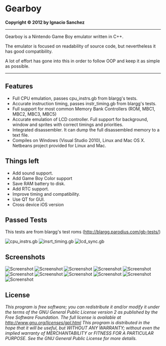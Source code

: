 Gearboy
=======
<b>Copyright &copy; 2012 by Ignacio Sanchez</b>

----------

Gearboy is a Nintendo Game Boy emulator written in C++.

The emulator is focused on readability of source code, but nevertheless it has good compatibility.

A lot of effort has gone into this in order to follow OOP and keep it as simple as possible.

----------

Features
--------

- Full CPU emulation, passes cpu_instrs.gb from blargg's tests.
- Accurate instruction timing, passes instr_timing.gb from blargg's tests.
- Full support for most common Memory Bank Controllers (ROM, MBC1, MBC2, MBC3, MBC5)
- Accurate emulation of LCD controller. Full support for background, window and sprites with correct timings and priorities.
- Integrated disassembler. It can dump the full disassembled memory to a text file.
- Compiles on Windows (Visual Studio 2010), Linux and Mac OS X. Netbeans project provided for Linux and Mac.

Things left
-----------

- Add sound support.
- Add Game Boy Color support
- Save RAM battery to disk.
- Add RTC support.
- Improve timing and compatibility.
- Use QT for GUI.
- Cross device iOS version

Passed Tests
------------

This tests are from blargg's test roms (http://blargg.parodius.com/gb-tests/)

![cpu_instrs.gb](http://www.geardome.com/files/gearboy/12.png) ![insrt_timing.gb](http://www.geardome.com/files/gearboy/13.png) 
![lcd_sync.gb](http://www.geardome.com/files/gearboy/14.png)

Screenshots
-----------

![Screenshot](http://www.geardome.com/files/gearboy/1.png) ![Screenshot](http://www.geardome.com/files/gearboy/2.png)
![Screenshot](http://www.geardome.com/files/gearboy/3.png) ![Screenshot](http://www.geardome.com/files/gearboy/4.png)
![Screenshot](http://www.geardome.com/files/gearboy/5.png) ![Screenshot](http://www.geardome.com/files/gearboy/6.png)
![Screenshot](http://www.geardome.com/files/gearboy/7.png) ![Screenshot](http://www.geardome.com/files/gearboy/8.png)
![Screenshot](http://www.geardome.com/files/gearboy/9.png) ![Screenshot](http://www.geardome.com/files/gearboy/10.png)
![Screenshot](http://www.geardome.com/files/gearboy/11.png)

License
-------

<i>This program is free software; you can redistribute it and/or modify it under the terms of the GNU General Public License version 2 as published by the Free Software Foundation. The full license is available at http://www.gnu.org/licenses/gpl.html This program is distributed in the hope that it will be useful, but WITHOUT ANY WARRANTY; without even the implied warranty of MERCHANTABILITY or FITNESS FOR A PARTICULAR PURPOSE. See the GNU General Public License for more details.</i>
